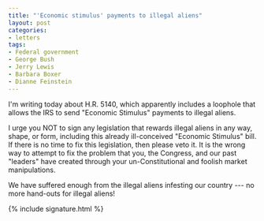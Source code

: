 ```yaml
---
title: "'Economic stimulus' payments to illegal aliens"
layout: post
categories:
- letters
tags:
- Federal government
- George Bush
- Jerry Lewis
- Barbara Boxer
- Dianne Feinstein
---
```


I'm writing today about H.R. 5140, which apparently includes a loophole that allows the IRS to send "Economic Stimulus" payments to illegal aliens.

I urge you NOT to sign any legislation that rewards illegal aliens in any way, shape, or form, including this already ill-conceived "Economic Stimulus" bill. If there is no time to fix this legislation, then please veto it. It is the wrong way to attempt to fix the problem that you, the Congress, and our past "leaders" have created through your un-Constitutional and foolish market manipulations.

We have suffered enough from the illegal aliens infesting our country --- no more hand-outs for illegal aliens!

{% include signature.html %}
